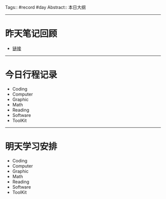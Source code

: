 Tags:: #record #day 
Abstract:: 本日大纲

---

# 昨天笔记回顾

- [链接]()

---
# 今日行程记录

- Coding
- Computer
- Graphic
- Math
- Reading
- Software
- ToolKit

---
# 明天学习安排

- Coding
- Computer
- Graphic
- Math
- Reading
- Software
- ToolKit


